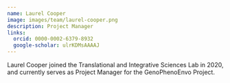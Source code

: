```yaml
---
name: Laurel Cooper
image: images/team/laurel-cooper.png
description: Project Manager
links:
  orcid: 0000-0002-6379-8932
  google-scholar: ulrKDMsAAAAJ
---
```


Laurel Cooper joined the Translational and Integrative Sciences Lab in 2020, and currently serves as Project Manager for the GenoPhenoEnvo Project.
